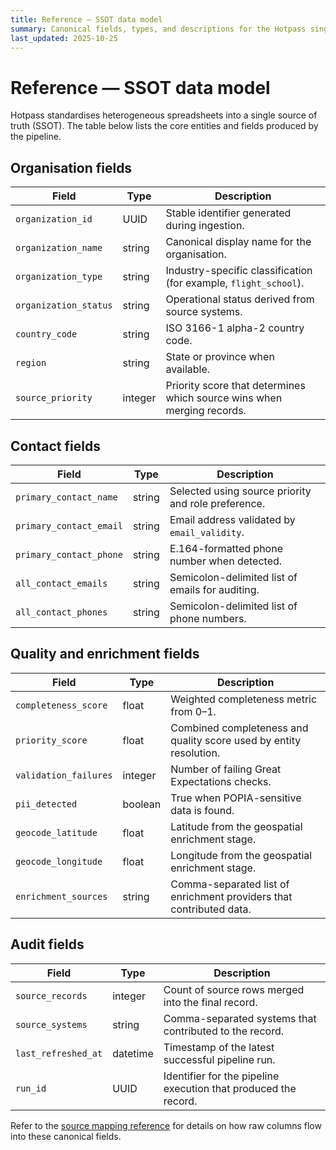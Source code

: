 ```yaml
---
title: Reference — SSOT data model
summary: Canonical fields, types, and descriptions for the Hotpass single source of truth (SSOT).
last_updated: 2025-10-25
---
```


# Reference — SSOT data model

Hotpass standardises heterogeneous spreadsheets into a single source of truth (SSOT). The table below lists the core entities and fields produced by the pipeline.

## Organisation fields

| Field                 | Type    | Description                                                            |
| --------------------- | ------- | ---------------------------------------------------------------------- |
| `organization_id`     | UUID    | Stable identifier generated during ingestion.                          |
| `organization_name`   | string  | Canonical display name for the organisation.                           |
| `organization_type`   | string  | Industry-specific classification (for example, `flight_school`).       |
| `organization_status` | string  | Operational status derived from source systems.                        |
| `country_code`        | string  | ISO 3166-1 alpha-2 country code.                                       |
| `region`              | string  | State or province when available.                                      |
| `source_priority`     | integer | Priority score that determines which source wins when merging records. |

## Contact fields

| Field                   | Type   | Description                                         |
| ----------------------- | ------ | --------------------------------------------------- |
| `primary_contact_name`  | string | Selected using source priority and role preference. |
| `primary_contact_email` | string | Email address validated by `email_validity`.        |
| `primary_contact_phone` | string | E.164-formatted phone number when detected.         |
| `all_contact_emails`    | string | Semicolon-delimited list of emails for auditing.    |
| `all_contact_phones`    | string | Semicolon-delimited list of phone numbers.          |

## Quality and enrichment fields

| Field                 | Type    | Description                                                         |
| --------------------- | ------- | ------------------------------------------------------------------- |
| `completeness_score`  | float   | Weighted completeness metric from 0–1.                              |
| `priority_score`      | float   | Combined completeness and quality score used by entity resolution.  |
| `validation_failures` | integer | Number of failing Great Expectations checks.                        |
| `pii_detected`        | boolean | True when POPIA-sensitive data is found.                            |
| `geocode_latitude`    | float   | Latitude from the geospatial enrichment stage.                      |
| `geocode_longitude`   | float   | Longitude from the geospatial enrichment stage.                     |
| `enrichment_sources`  | string  | Comma-separated list of enrichment providers that contributed data. |

## Audit fields

| Field               | Type     | Description                                                     |
| ------------------- | -------- | --------------------------------------------------------------- |
| `source_records`    | integer  | Count of source rows merged into the final record.              |
| `source_systems`    | string   | Comma-separated systems that contributed to the record.         |
| `last_refreshed_at` | datetime | Timestamp of the latest successful pipeline run.                |
| `run_id`            | UUID     | Identifier for the pipeline execution that produced the record. |

Refer to the [source mapping reference](./source-mapping.md) for details on how raw columns flow into these canonical fields.

